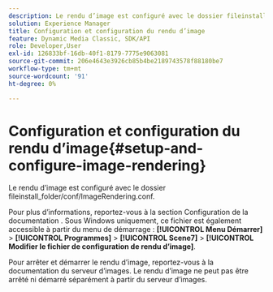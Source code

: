 ```yaml
---
description: Le rendu d’image est configuré avec le dossier fileinstall_folder/conf/ImageRendering.conf.
solution: Experience Manager
title: Configuration et configuration du rendu d’image
feature: Dynamic Media Classic, SDK/API
role: Developer,User
exl-id: 126833bf-16db-40f1-8179-7775e9063081
source-git-commit: 206e4643e3926cb85b4be2189743578f88180be7
workflow-type: tm+mt
source-wordcount: '91'
ht-degree: 0%

---
```


# Configuration et configuration du rendu d’image{#setup-and-configure-image-rendering}

Le rendu d’image est configuré avec le dossier fileinstall_folder/conf/ImageRendering.conf.

Pour plus d’informations, reportez-vous à la section Configuration de la documentation . Sous Windows uniquement, ce fichier est également accessible à partir du menu de démarrage : **[!UICONTROL Menu Démarrer]** > **[!UICONTROL Programmes]** > **[!UICONTROL Scene7]** > **[!UICONTROL Modifier le fichier de configuration de rendu d’image]**.

Pour arrêter et démarrer le rendu d’image, reportez-vous à la documentation du serveur d’images. Le rendu d’image ne peut pas être arrêté ni démarré séparément à partir du serveur d’images.
